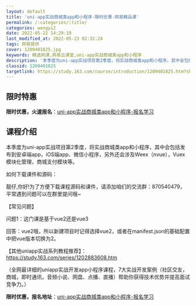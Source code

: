 ```yaml
---
layout: default
title: 'uni-app实战商城类app和小程序-限时优惠-网易精品课'
permalink: /:categories/:title/
categories: wangyi2
date: 2022-05-22 14:29:19
last_modified_at: 2022-05-23 02:32:24
tags: 网易提供
cover: 1209401825.jpg
keywords: 精选网课,网易云课堂,uni-app实战商城类app和小程序
description: '本季度为uni-app实战项目第2季度，将实战商城类app和小程序，其中会包括发布到安卓端app，iOS端app、微信小'
classid: 1209401825
targetlink: https://study.163.com/course/introduction/1209401825.htm?share=1&shareId=1025206652&utm_campaign=share&utm_medium=iphoneShare&utm_source=&utm_u=1025206652
---
```


## 限时特惠

**限时优惠，火速报名**：[uni-app实战商城类app和小程序-报名学习](https://study.163.com/course/introduction/1209401825.htm?share=1&shareId=1025206652&utm_campaign=share&utm_medium=iphoneShare&utm_source=&utm_u=1025206652)

## 课程介绍

本季度为uni-app实战项目第2季度，将实战商城类app和小程序，其中会包括发布到安卓端app，iOS端app、微信小程序，另外还会涉及Weex（nvue），Vuex模块化管理，商城支付模块等。



如何下载课件和源码：

靓仔,你好!为了方便下载课程源码和课件，请添加咱们的交流群：870540479，平常遇到问题可以在群里提问哦~



【常见问题】

问题1：这门课是基于vue2还是vue3

回答：vue2哦，所以新建项目时记得选择vue2，或者在manifest.json的基础配置中把vue版本切换为2。



【其他uniapp实战系列教程推荐】：https://study.163.com/series/1202883608.htm



（全网最详细的uniapp实战开发app小程序课程，7大实战开发案例（社区交友，商城，即时通讯，音频小说、网盘、点播、直播）帮助你获得技术优势并提高面试竞争力。）

**限时优惠，报名地址**：[uni-app实战商城类app和小程序-报名学习](https://study.163.com/course/introduction/1209401825.htm?share=1&shareId=1025206652&utm_campaign=share&utm_medium=iphoneShare&utm_source=&utm_u=1025206652)

